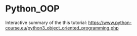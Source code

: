 # Python_OOP
Interactive summary of the this tutorial: https://www.python-course.eu/python3_object_oriented_programming.php
